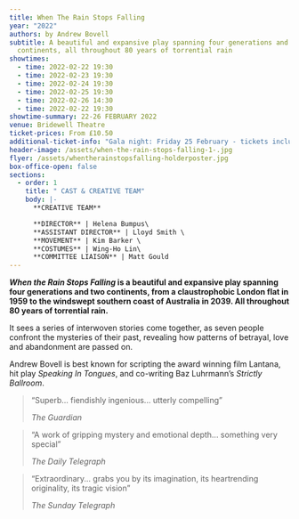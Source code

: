 ```yaml
---
title: When The Rain Stops Falling
year: "2022"
authors: by Andrew Bovell
subtitle: A beautiful and expansive play spanning four generations and two
  continents, all throughout 80 years of torrential rain
showtimes:
  - time: 2022-02-22 19:30
  - time: 2022-02-23 19:30
  - time: 2022-02-24 19:30
  - time: 2022-02-25 19:30
  - time: 2022-02-26 14:30
  - time: 2022-02-22 19:30
showtime-summary: 22-26 FEBRUARY 2022
venue: Bridewell Theatre
ticket-prices: From £10.50
additional-ticket-info: "Gala night: Friday 25 February - tickets include a drink and programme"
header-image: /assets/when-the-rain-stops-falling-1-.jpg
flyer: /assets/whentherainstopsfalling-holderposter.jpg
box-office-open: false
sections:
  - order: 1
    title: " CAST & CREATIVE TEAM"
    body: |-
      **CREATIVE TEAM**

      **DIRECTOR** | Helena Bumpus\
      **ASSISTANT DIRECTOR** | Lloyd Smith \
      **MOVEMENT** | Kim Barker \
      **COSTUMES** | Wing-Ho Lin\
      **COMMITTEE LIAISON** | Matt Gould
---
```

***When the Rain Stops Falling* is a beautiful and expansive play spanning four generations and two continents, from a claustrophobic London flat in 1959 to the windswept southern coast of Australia in 2039. All throughout 80 years of torrential rain.** 

It sees a series of interwoven stories come together, as seven people confront the mysteries of their past, revealing how patterns of betrayal, love and abandonment are passed on.

Andrew Bovell is best known for scripting the award winning film Lantana, hit play *Speaking In Tongues*, and co-writing Baz Luhrmann’s *Strictly Ballroom*.

>“Superb... fiendishly ingenious... utterly compelling”
><footer><cite>The Guardian</cite></footer>

>“A work of gripping mystery and emotional depth... something very special”
><footer><cite>The Daily Telegraph</cite></footer>

>“Extraordinary... grabs you by its imagination, its heartrending originality, its tragic vision”
><footer><cite>The Sunday Telegraph</cite></footer>